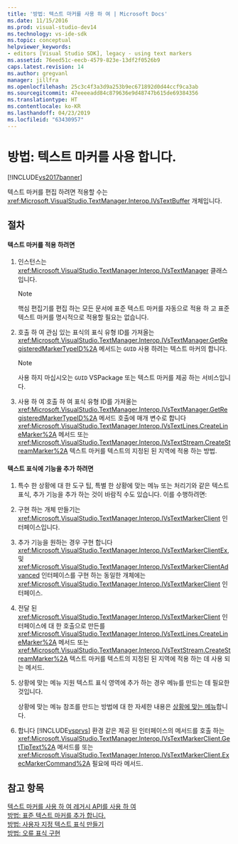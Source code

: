 ```yaml
---
title: '방법: 텍스트 마커를 사용 하 여 | Microsoft Docs'
ms.date: 11/15/2016
ms.prod: visual-studio-dev14
ms.technology: vs-ide-sdk
ms.topic: conceptual
helpviewer_keywords:
- editors [Visual Studio SDK], legacy - using text markers
ms.assetid: 76eed51c-eecb-4579-823e-13df2f0526b9
caps.latest.revision: 14
ms.author: gregvanl
manager: jillfra
ms.openlocfilehash: 25c3c4f3a3d9a253b9ec671892d0d44ccf9ca3ab
ms.sourcegitcommit: 47eeeeadd84c879636e9d48747b615de69384356
ms.translationtype: HT
ms.contentlocale: ko-KR
ms.lasthandoff: 04/23/2019
ms.locfileid: "63430957"
---
```

# <a name="how-to-use-text-markers"></a>방법: 텍스트 마커를 사용 합니다.
[!INCLUDE[vs2017banner](../includes/vs2017banner.md)]

텍스트 마커를 편집 하려면 적용할 수는 <xref:Microsoft.VisualStudio.TextManager.Interop.IVsTextBuffer> 개체입니다.  
  
## <a name="procedures"></a>절차  
  
#### <a name="to-apply-text-markers"></a>텍스트 마커를 적용 하려면  
  
1. 인스턴스는 <xref:Microsoft.VisualStudio.TextManager.Interop.IVsTextManager> 클래스입니다.  
  
    > [!NOTE]
    > 핵심 편집기를 편집 하는 모든 문서에 표준 텍스트 마커를 자동으로 적용 하 고 표준 텍스트 마커를 명시적으로 적용할 필요는 없습니다.  
  
2. 호출 하 여 관심 있는 표식의 표식 유형 ID를 가져올는 <xref:Microsoft.VisualStudio.TextManager.Interop.IVsTextManager.GetRegisteredMarkerTypeID%2A> 메서드는 `GUID` 사용 하려는 텍스트 마커의 합니다.  
  
    > [!NOTE]
    > 사용 하지 마십시오는 `GUID` VSPackage 또는 텍스트 마커를 제공 하는 서비스입니다.  
  
3. 사용 하 여 호출 하 여 표식 유형 ID를 가져올는 <xref:Microsoft.VisualStudio.TextManager.Interop.IVsTextManager.GetRegisteredMarkerTypeID%2A> 메서드 호출에 매개 변수로 합니다 <xref:Microsoft.VisualStudio.TextManager.Interop.IVsTextLines.CreateLineMarker%2A> 메서드 또는 <xref:Microsoft.VisualStudio.TextManager.Interop.IVsTextStream.CreateStreamMarker%2A> 텍스트 마커를 텍스트의 지정된 된 지역에 적용 하는 방법.  
  
#### <a name="to-add-features-to-text-markers"></a>텍스트 표식에 기능을 추가 하려면  
  
1. 특수 한 상황에 대 한 도구 팁, 특별 한 상황에 맞는 메뉴 또는 처리기와 같은 텍스트 표식, 추가 기능을 추가 하는 것이 바람직 수도 있습니다. 이를 수행하려면:  
  
2. 구현 하는 개체 만들기는 <xref:Microsoft.VisualStudio.TextManager.Interop.IVsTextMarkerClient> 인터페이스입니다.  
  
3. 추가 기능을 원하는 경우 구현 합니다 <xref:Microsoft.VisualStudio.TextManager.Interop.IVsTextMarkerClientEx>, 및 <xref:Microsoft.VisualStudio.TextManager.Interop.IVsTextMarkerClientAdvanced> 인터페이스를 구현 하는 동일한 개체에는 <xref:Microsoft.VisualStudio.TextManager.Interop.IVsTextMarkerClient> 인터페이스.  
  
4. 전달 된 <xref:Microsoft.VisualStudio.TextManager.Interop.IVsTextMarkerClient> 인터페이스에 대 한 호출으로 만든를 <xref:Microsoft.VisualStudio.TextManager.Interop.IVsTextLines.CreateLineMarker%2A> 메서드 또는 <xref:Microsoft.VisualStudio.TextManager.Interop.IVsTextStream.CreateStreamMarker%2A> 텍스트 마커를 텍스트의 지정된 된 지역에 적용 하는 데 사용 되는 메서드.  
  
5. 상황에 맞는 메뉴 지원 텍스트 표식 영역에 추가 하는 경우 메뉴를 만드는 데 필요한 것입니다.  
  
     상황에 맞는 메뉴 참조를 만드는 방법에 대 한 자세한 내용은 [상황에 맞는 메뉴](../extensibility/context-menus.md)합니다.  
  
6. 합니다 [!INCLUDE[vsprvs](../includes/vsprvs-md.md)] 환경 같은 제공 된 인터페이스의 메서드를 호출 하는 <xref:Microsoft.VisualStudio.TextManager.Interop.IVsTextMarkerClient.GetTipText%2A> 메서드를 또는 <xref:Microsoft.VisualStudio.TextManager.Interop.IVsTextMarkerClient.ExecMarkerCommand%2A> 필요에 따라 메서드.  
  
## <a name="see-also"></a>참고 항목  
 [텍스트 마커를 사용 하 여 레거시 API를 사용 하 여](../extensibility/using-text-markers-with-the-legacy-api.md)   
 [방법: 표준 텍스트 마커를 추가 합니다.](../extensibility/how-to-add-standard-text-markers.md)   
 [방법: 사용자 지정 텍스트 표식 만들기](../extensibility/how-to-create-custom-text-markers.md)   
 [방법: 오류 표식 구현](../extensibility/how-to-implement-error-markers.md)
